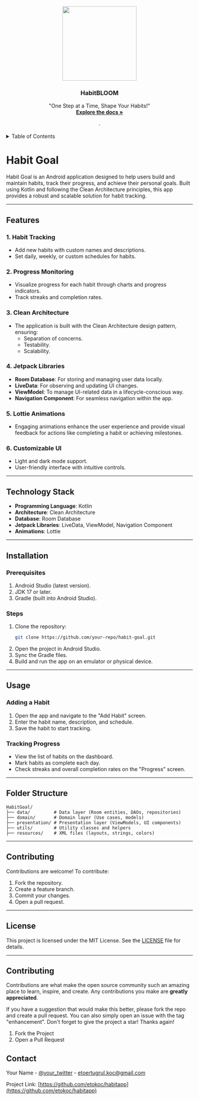 <!-- Improved compatibility of back to top link: See: https://github.com/othneildrew/Best-README-Template/pull/73 -->
<a id="readme-top"></a>
<!--
*** Thanks for checking out the Best-README-Template. If you have a suggestion
*** that would make this better, please fork the repo and create a pull request
*** or simply open an issue with the tag "enhancement".
*** Don't forget to give the project a star!
*** Thanks again! Now go create something AMAZING! :D
-->



<!-- PROJECT SHIELDS -->
<!--
*** I'm using markdown "reference style" links for readability.
*** Reference links are enclosed in brackets [ ] instead of parentheses ( ).
*** See the bottom of this document for the declaration of the reference variables
*** for contributors-url, forks-url, etc. This is an optional, concise syntax you may use.
*** https://www.markdownguide.org/basic-syntax/#reference-style-links
-->


<!-- PROJECT LOGO -->
<br />
<div align="center">
  <img src="https://github.com/user-attachments/assets/9cde9668-5f96-4299-a1e8-8644846f6f68" width="200"/>
  <br/>
  <h3 align="center">HabitBLOOM</h3>
  <p align="center">
    "One Step at a Time, Shape Your Habits!"
    <br />
    <a href="https://github.com/othneildrew/Best-README-Template"><strong>Explore the docs »</strong></a>
    <br />
    <br />
    &middot;
  </p>
</div>



<!-- TABLE OF CONTENTS -->
<details>
  <summary>Table of Contents</summary>
  <ol>
    <li>
      <a href="#about-the-project">About The Project</a>
      <ul>
        <li><a href="#built-with">Built With</a></li>
      </ul>  
    </li>
    <li>
      <a href="#getting-started">Getting Started</a>
      <ul>
        <li><a href="#prerequisites">Prerequisites</a></li>
        <li><a href="#installation">Installation</a></li>
      </ul>
    </li>
    <li><a href="#usage">Usage</a></li>
    <li><a href="#roadmap">Roadmap</a></li>
    <li><a href="#contributing">Contributing</a></li>
    <li><a href="#license">License</a></li>
    <li><a href="#contact">Contact</a></li>
    <li><a href="#acknowledgments">Acknowledgments</a></li>
  </ol>
</details>



# Habit Goal

Habit Goal is an Android application designed to help users build and maintain habits, track their progress, and achieve their personal goals. Built using Kotlin and following the Clean Architecture principles, this app provides a robust and scalable solution for habit tracking.

---

## Features

### 1. **Habit Tracking**
   - Add new habits with custom names and descriptions.
   - Set daily, weekly, or custom schedules for habits.

### 2. **Progress Monitoring**
   - Visualize progress for each habit through charts and progress indicators.
   - Track streaks and completion rates.

### 3. **Clean Architecture**
   - The application is built with the Clean Architecture design pattern, ensuring:
     - Separation of concerns.
     - Testability.
     - Scalability.

### 4. **Jetpack Libraries**
   - **Room Database**: For storing and managing user data locally.
   - **LiveData**: For observing and updating UI changes.
   - **ViewModel**: To manage UI-related data in a lifecycle-conscious way.
   - **Navigation Component**: For seamless navigation within the app.

### 5. **Lottie Animations**
   - Engaging animations enhance the user experience and provide visual feedback for actions like completing a habit or achieving milestones.

### 6. **Customizable UI**
   - Light and dark mode support.
   - User-friendly interface with intuitive controls.

---

## Technology Stack

- **Programming Language**: Kotlin
- **Architecture**: Clean Architecture
- **Database**: Room Database
- **Jetpack Libraries**: LiveData, ViewModel, Navigation Component
- **Animations**: Lottie

---

## Installation

### Prerequisites
1. Android Studio (latest version).
2. JDK 17 or later.
3. Gradle (built into Android Studio).

### Steps
1. Clone the repository:
   ```bash
   git clone https://github.com/your-repo/habit-goal.git
   ```
2. Open the project in Android Studio.
3. Sync the Gradle files.
4. Build and run the app on an emulator or physical device.

---

## Usage

### Adding a Habit
1. Open the app and navigate to the "Add Habit" screen.
2. Enter the habit name, description, and schedule.
3. Save the habit to start tracking.

### Tracking Progress
- View the list of habits on the dashboard.
- Mark habits as complete each day.
- Check streaks and overall completion rates on the "Progress" screen.

---

## Folder Structure

```plaintext
HabitGoal/
├── data/         # Data layer (Room entities, DAOs, repositories)
├── domain/       # Domain layer (Use cases, models)
├── presentation/ # Presentation layer (ViewModels, UI components)
├── utils/        # Utility classes and helpers
├── resources/    # XML files (layouts, strings, colors)
```

---

## Contributing

Contributions are welcome! To contribute:
1. Fork the repository.
2. Create a feature branch.
3. Commit your changes.
4. Open a pull request.

---

## License

This project is licensed under the MIT License. See the [LICENSE](LICENSE) file for details.

---

<!-- CONTRIBUTING -->
## Contributing

Contributions are what make the open source community such an amazing place to learn, inspire, and create. Any contributions you make are **greatly appreciated**.

If you have a suggestion that would make this better, please fork the repo and create a pull request. You can also simply open an issue with the tag "enhancement".
Don't forget to give the project a star! Thanks again!

1. Fork the Project
2. Open a Pull Request


<!-- CONTACT -->
## Contact

Your Name - [@your_twitter](https://x.com/koc_etoertugrul) - etoertugrul.koc@gmail.com

Project Link: [https://github.com/etokoc/habitapp](https://github.com/etokoc/habitapp)

